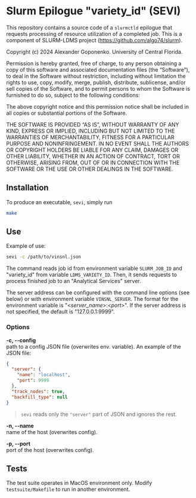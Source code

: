 
# Slurm Epilogue "variety_id" (SEVI)

This repository contains a source code of a `slurmctld` epilogue that requests processing of resource utilization of a completed job.
This is a component of SLURM-LDMS project (https://github.com/algo74/slurm).

 Copyright (c) 2024 Alexander Goponenko. University of Central Florida.
 
 Permission is hereby granted, free of charge, to any person obtaining
 a copy of this software and associated documentation files (the
 “Software”), to deal in the Software without restriction, including
 without limitation the rights to use, copy, modify, merge, publish,
 distribute, sublicense, and/or sell copies of the Software, and
 to permit persons to whom the Software is furnished to do so,
 subject to the following conditions:
 
 The above copyright notice and this permission notice shall be
 included in all copies or substantial portions of the Software.
 
 THE SOFTWARE IS PROVIDED “AS IS”, WITHOUT WARRANTY OF ANY KIND,
 EXPRESS OR IMPLIED, INCLUDING BUT NOT LIMITED TO THE WARRANTIES
 OF MERCHANTABILITY, FITNESS FOR A PARTICULAR PURPOSE AND NONINFRINGEMENT.
 IN NO EVENT SHALL THE AUTHORS OR COPYRIGHT HOLDERS BE LIABLE
 FOR ANY CLAIM, DAMAGES OR OTHER LIABILITY, WHETHER IN AN ACTION
 OF CONTRACT, TORT OR OTHERWISE, ARISING FROM, OUT OF OR IN CONNECTION
 WITH THE SOFTWARE OR THE USE OR OTHER DEALINGS IN THE SOFTWARE.


## Installation

To produce an executable, `sevi`, simply run 
```bash
make 
```


## Use

Example of use:
```bash
sevi -c /path/to/vinsnl.json
```
The command reads job id from environment variable `SLURM_JOB_ID` and "variety_id" from variable `LDMS_VARIETY_ID`.
Then, it sends requests to process finished job to an "Analytical Services" server.

The server address can be configured with the command line options (see below) or with environment variable `VINSNL_SERVER`. 
The format for the environment variable is "<_server_name_>:<_port_>".
If the server address is not specified, the default is "127.0.0.1:9999".

### Options

**-c, --config**  
path to a config JSON file (overwrites env. variable).
An example of the JSON file:
```json
{
  "server": {
    "name": "localhost",
    "port": 9999
  },
  "track_nodes": true,
  "backfill_type": null
}
```
> `sevi` reads only the `"server"` part of JSON and ignores the rest.

**-n, --name**  
name of the host (overwrites config).  

**-p, --port**  
port of the host (overwrites config).


## Tests

The test suite operates in MacOS environment only.
Modify `testsuite/Makefile` to run in another environment.
